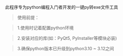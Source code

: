 此程序专为python编程入门者开发的一键py转exe文件工具


>使用前提：


>1.使用时记着配置python环境


>2.安装对应的库(如：PyQt5, PyInstaller等模块必装)


>3.确保python版本已升级到python3.10 ~ 3.12之间
